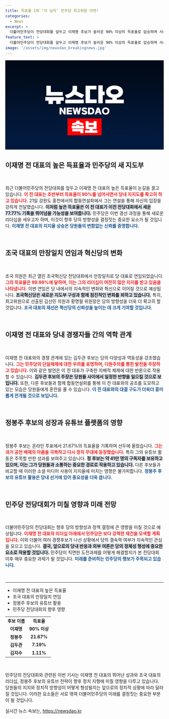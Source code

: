 ```yaml
---
title: 득표율 1위 ‘이 남자’ 민주당 최고위원 이변!
categories:
  - News
excerpt: >
  더불어민주당이 전당대회를 앞두고 이재명 후보가 놀라운 90% 이상의 득표율로 압승하며 사상 최고 기록 경신 가능성을 높였다. 한편, 최고위원 경선에서는 정봉주가 선두를 달리며 유튜브의 힘이 주목받고 있다.
feature_text: >
  더불어민주당이 전당대회를 앞두고 이재명 후보가 놀라운 90% 이상의 득표율로 압승하며 사상 최고 기록 경신 가능성을 높였다. 한편, 최고위원 경선에서는 정봉주가 선두를 달리며 유튜브의 힘이 주목받고 있다.
image: '/assets/img/newsdao_breakingnews.jpg'
---
```


<p><img src="/assets/img/newsdao_breakingnews.jpg" alt="cryptoinkorea 속보" /></p>

<h2 data-ke-size="size26">이재명 전 대표의 높은 득표율과 민주당의 새 지도부</h2>

<p data-ke-size="size16">&nbsp;</p>

<p>최근 더불어민주당의 전당대회를 앞두고 이재명 전 대표의 높은 득표율이 눈길을 끌고 있습니다. <b><span style="color: #ee2323;">이 전 대표는 초반부터 득표율이 90%를 넘어서면서 당내 지지도를 확고히 하고 있습니다.</span></b> 21일 강원도 홍천에서의 합동연설회에서 그는 연설을 통해 자신의 입장을 강하게 전달했습니다. <b><span style="background-color: #21538527;">이처럼 높은 득표율은 이 전 대표가 이전 전당대회에서 세운 77.77% 기록을 뛰어넘을 가능성을 보여줍니다.</span></b> 민주당은 이번 경선 과정을 통해 새로운 리더십을 세우고자 하며, 이것이 향후 당의 방향성을 결정짓는 중요한 요소가 될 것입니다. <b><span style="color: #1a5490;">이재명 전 대표의 지지율 상승은 당원들의 변함없는 신뢰를 증명합니다.</span></b></p>

<p data-ke-size="size16">&nbsp;</p>

<h2 data-ke-size="size26">조국 대표의 만장일치 연임과 혁신당의 변화</h2>

<p data-ke-size="size16">&nbsp;</p>

<p>조국 의원은 최근 열린 조국혁신당 전당대회에서 만장일치로 당 대표로 연임되었습니다. <b><span style="color: #ee2323;">그의 득표율은 99.99%에 달하며, 이는 그의 리더십이 여전히 많은 지지를 받고 있음을 나타냅니다.</span></b> 이번 연임은 당 내에서의 지속적인 변화와 혁신으로 이어질 것으로 예상됩니다. <b><span style="background-color: #21538527;">조국혁신당은 새로운 지도부 구성과 함께 점진적인 변화를 꾀하고 있습니다.</span></b> 특히, 최고위원으로 선출된 김선민 의원과 황명필 위원장은 당의 방향성을 더욱 더 확고히 할 것입니다. <b><span style="color: #1a5490;">조국 대표의 재선은 혁신당의 신뢰성을 높이는 데 크게 기여할 것입니다.</span></b></p>

<p data-ke-size="size16">&nbsp;</p>

<h2 data-ke-size="size26">이재명 전 대표와 당내 경쟁자들 간의 역학 관계</h2>

<p data-ke-size="size16">&nbsp;</p>

<p>이재명 전 대표와의 경쟁 관계에 있는 김두관 후보는 당의 다양성과 역동성을 강조했습니다. <b><span style="color: #ee2323;">그는 민주당의 단일체제에 대한 우려를 표명하며, 다원주의를 통한 발전을 주장하고 있습니다.</span></b> 이와 같은 발언은 이 전 대표가 구축한 지배적 체제에 대한 반론으로 작용할 수 있습니다. <b><span style="background-color: #21538527;">김두관 후보의 주장은 당원들 사이에서 일정한 반향을 일으킬 것으로 보입니다.</span></b> 또한, 다른 후보들과 함께 합동연설회를 통해 이 전 대표와의 공조를 도모하고 있는 모습은 당원들에게 혼란을 줄 수 있습니다. <b><span style="color: #1a5490;">이 전 대표와의 대결 구도가 더욱더 흥미롭게 전개될 것으로 보입니다.</span></b></p>

<p data-ke-size="size16">&nbsp;</p>

<h2 data-ke-size="size26">정봉주 후보의 성장과 유튜브 플랫폼의 영향</h2>

<p data-ke-size="size16">&nbsp;</p>

<p>정봉주 후보는 온라인 투표에서 21.67%의 득표율을 기록하며 선두에 올랐습니다. <b><span style="color: #ee2323;">그는 과거 공천 배제의 아픔을 극복하고 다시 정치 무대에 등장했습니다.</span></b> 특히 그의 유튜브 활동은 주목할 만한 성과를 보여주고 있습니다. <b><span style="background-color: #21538527;">정 후보는 약 41만 명의 구독자를 보유하고 있으며, 이는 그가 당원들과 소통하는 중요한 경로로 작용하고 있습니다.</span></b> 다른 후보들과 비교할 때 이러한 소셜 미디어 사용이 지지율에 미치는 영향은 불가피합니다. <b><span style="color: #1a5490;">정봉주 후보의 유튜브 활용은 당내 선거에 있어 중요성을 더욱 큽니다.</span></b></p>

<p data-ke-size="size16">&nbsp;</p>

<h2 data-ke-size="size26">민주당 전당대회가 미칠 영향과 미래 전망</h2>

<p data-ke-size="size16">&nbsp;</p>

<p>더불어민주당의 전당대회는 향후 당의 방향성과 정책 결정에 큰 영향을 미칠 것으로 예상됩니다. <b><span style="color: #ee2323;">이재명 전 대표의 리더십 아래에서 민주당은 보다 강력한 재건을 모색할 계획입니다.</span></b> 이와 더불어 여러 경쟁후보가 나선 상황에서 당의 결속력 여부가 지속적인 관심을 모으고 있습니다. <b><span style="background-color: #21538527;">결국, 앞으로의 당내 반응과 외부 여론은 당의 정체성 형성에 중요한 요소로 작용할 것입니다.</span></b> 민주당이 직면한 도전과제를 어떻게 해결할지가 본 전당대회 이후 매우 중요한 과제가 될 것입니다. <b><span style="color: #1a5490;">미래를 준비하는 민주당의 행보가 주목되고 있습니다.</span></b></p>

<p data-ke-size="size16">&nbsp;</p>

<hr>

<ul>
  <li>이재명 전 대표의 높은 득표율</li>
  <li>조국 대표의 만장일치 연임</li>
  <li>정봉주 후보의 유튜브 활용</li>
  <li>민주당 전당대회의 향후 영향</li>
</ul>

<table style="width: 100%; border-collapse: collapse;">
  <tr>
    <td style="text-align: center; height: 17px;"><b>후보 이름</b></td>
    <td style="text-align: center; height: 17px;"><b>득표율</b></td>
  </tr>
  <tr>
    <td style="text-align: center; height: 17px;"><b>이재명</b></td>
    <td style="text-align: center; height: 17px;"><b>90% 이상</b></td>
  </tr>
  <tr>
    <td style="text-align: center; height: 17px;"><b>정봉주</b></td>
    <td style="text-align: center; height: 17px;"><b>21.67%</b></td>
  </tr>
  <tr>
    <td style="text-align: center; height: 17px;"><b>김두관</b></td>
    <td style="text-align: center; height: 17px;"><b>7.19%</b></td>
  </tr>
  <tr>
    <td style="text-align: center; height: 17px;"><b>김지수</b></td>
    <td style="text-align: center; height: 17px;"><b>1.11%</b></td>
  </tr>
</table>

<p data-ke-size="size16">&nbsp;</p>

<p>민주당의 전당대회와 관련된 이번 기사는 이재명 전 대표의 뛰어난 성과와 조국 대표의 리더십, 정봉주 후보의 유튜브 전략이 향후 정치 지형에 미칠 영향을 다루고 있습니다. 당원들의 지지와 정치적 방향성이 어떻게 형성될지는 앞으로의 정치적 상황에 따라 달라질 것입니다. 이러한 요소들은 서로 엮여 더불어민주당의 미래를 결정짓는 중요한 부분이 될 것입니다.</p>
실시간 뉴스 속보는, <a href="https://newsdao.kr" rel="dofollow">https://newsdao.kr</a>


